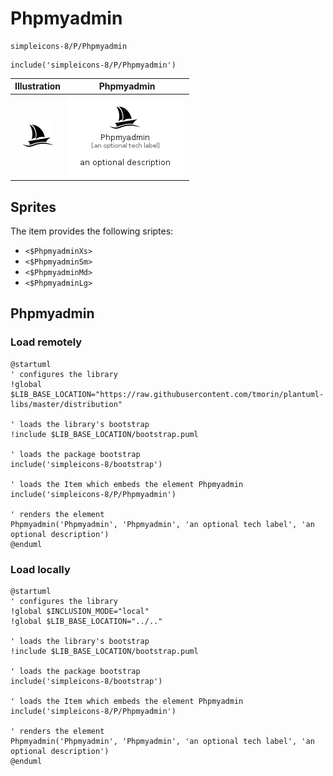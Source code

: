 # Phpmyadmin


```text
simpleicons-8/P/Phpmyadmin
```

```text
include('simpleicons-8/P/Phpmyadmin')
```



| Illustration | Phpmyadmin |
| :---: | :---: |
| ![illustration for Illustration](../../simpleicons-8/P/Phpmyadmin.png) | ![illustration for Phpmyadmin](../../simpleicons-8/P/Phpmyadmin.Local.png) |



## Sprites
The item provides the following sriptes:

- `<$PhpmyadminXs>`
- `<$PhpmyadminSm>`
- `<$PhpmyadminMd>`
- `<$PhpmyadminLg>`





## Phpmyadmin

### Load remotely
```plantuml
@startuml
' configures the library
!global $LIB_BASE_LOCATION="https://raw.githubusercontent.com/tmorin/plantuml-libs/master/distribution"

' loads the library's bootstrap
!include $LIB_BASE_LOCATION/bootstrap.puml

' loads the package bootstrap
include('simpleicons-8/bootstrap')

' loads the Item which embeds the element Phpmyadmin
include('simpleicons-8/P/Phpmyadmin')

' renders the element
Phpmyadmin('Phpmyadmin', 'Phpmyadmin', 'an optional tech label', 'an optional description')
@enduml
```

### Load locally
```plantuml
@startuml
' configures the library
!global $INCLUSION_MODE="local"
!global $LIB_BASE_LOCATION="../.."

' loads the library's bootstrap
!include $LIB_BASE_LOCATION/bootstrap.puml

' loads the package bootstrap
include('simpleicons-8/bootstrap')

' loads the Item which embeds the element Phpmyadmin
include('simpleicons-8/P/Phpmyadmin')

' renders the element
Phpmyadmin('Phpmyadmin', 'Phpmyadmin', 'an optional tech label', 'an optional description')
@enduml
```

